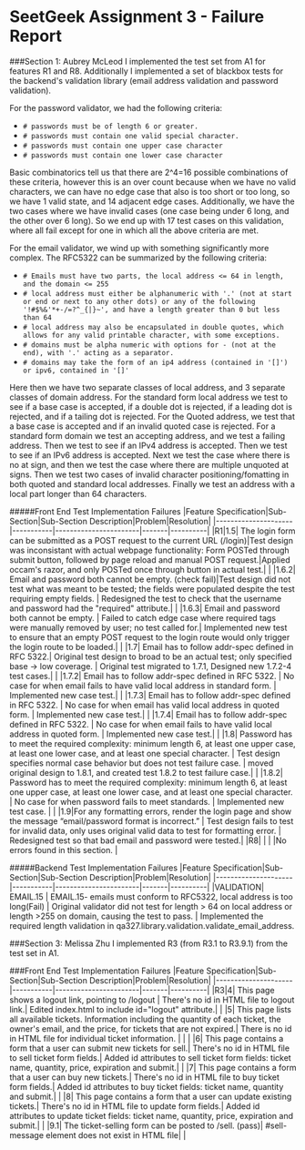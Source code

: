 # SeetGeek Assignment 3 - Failure Report

###Section 1: Aubrey McLeod
I implemented the test set from A1 for features R1 and R8. Additionally I implemented a set of blackbox tests for the backend's validation library (email address validation and password validation).

For the password validator, we had the following criteria: 
- `# passwords must be of length 6 or greater.`
- `# passwords must contain one valid special character.`
- `# passwords must contain one upper case character`
- `# passwords must contain one lower case character`

Basic combinatorics tell us that there are 2^4=16 possible combinations of these criteria, however this is an over count because 
when we have no valid characters, we can have no edge case that also is too short or too long, so we have 1 valid state, and 14 adjacent edge cases.
Additionally, we have the two cases where we have invalid cases (one case being under 6 long, and the other over 6 long). 
So we end up with 17 test cases on this validation, where all fail except for one in which all the above criteria are met.


For the email validator, we wind up with something significantly more complex. The RFC5322 can be summarized by the following criteria:
- `# Emails must have two parts, the local address <= 64 in length, and the domain <= 255`
- `# local address must either be alphanumeric with '.' (not at start or end or next to any other dots) or any of the following '!#$%&'*+-/=?^_{|}~', and have a length greater than 0 but less than 64`
- `# local address may also be encapsulated in double quotes, which allows for any valid printable character, with some exceptions.`
- `# domains must be alpha numeric with options for - (not at the end), with '.' acting as a separator.`
- `# domains may take the form of an ip4 address (contained in '[]') or ipv6, contained in '[]'`

Here then we have two separate classes of local address, and 3 separate classes of domain address.
For the standard form local address we test to see if a base case is accepted, if a double dot is rejected, if a leading dot is rejected, and if a tailing dot is rejected.
For the Quoted address, we test that a base case is accepted and if an invalid quoted case is rejected.
For a standard form domain we test an accepting address, and we test a failing address.
Then we test to see if an IPv4 address is accepted.
Then we test to see if an IPv6 address is accepted.
Next we test the case where there is no at sign, and then we test the case where there are multiple unquoted at signs.
Then we test two cases of invalid character positioning/fomatting in both quoted and standard local addresses.
Finally we test an address with a local part longer than 64 characters.

#####Front End Test Implementation Failures
|Feature Specification|Sub-Section|Sub-Section Description|Problem|Resolution|
|---------------------|-----------|-----------------------|-------|----------|
|R1|1.5| The login form can be submitted as a POST request to the current URL (/login)|Test design was inconsistant with actual webpage functionality: Form POSTed through submit button, followed by page reload and manual POST request.|Applied occam's razor, and only POSTed once through button in actual test.|
| |1.6.2| Email and password both cannot be empty. (check fail)|Test design did not test what was meant to be tested; the fields were populated despite the test requiring empty fields. | Redesigned the test to check that the username and password had the "required" attribute.|
| |1.6.3| Email and password both cannot be empty. | Failed to catch edge case where required tags were manually removed by user; no test called for.| Implemented new test to ensure that an empty POST request to the login route would only trigger the login route to be loaded.|
| |1.7| Email has to follow addr-spec defined in RFC 5322.| Original test design to broad to be an actual test; only specified base -> low coverage. | Original test migrated to 1.7.1, Designed new 1.7.2-4 test cases.|
| |1.7.2| Email has to follow addr-spec defined in RFC 5322. | No case for when email fails to have valid local address in standard form. | Implemented new case test.|
| |1.7.3| Email has to follow addr-spec defined in RFC 5322. | No case for when email has valid local address in quoted form. | Implemented new case test.|
| |1.7.4| Email has to follow addr-spec defined in RFC 5322. | No case for when email fails to have valid local address in quoted form. | Implemented new case test.|
| |1.8| Password has to meet the required complexity: minimum length 6, at least one upper case, at least one lower case, and at least one special character. | Test design specifies normal case behavior but does not test failure case. | moved original design to 1.8.1, and created test 1.8.2 to test failure case.| 
| |1.8.2| Password has to meet the required complexity: minimum length 6, at least one upper case, at least one lower case, and at least one special character. | No case for when password fails to meet standards. | Implemented new test case. |
| |1.9|For any formatting errors, render the login page and show the message “email/password format is incorrect.” | Test design fails to test for invalid data, only uses original valid data to test for formatting error. | Redesigned test so that bad email and password were tested.|
|R8| | | |No errors found in this section. |

#####Backend Test Implementation Failures
|Feature Specification|Sub-Section|Sub-Section Description|Problem|Resolution|
|---------------------|-----------|-----------------------|-------|----------|
|VALIDATION| EMAIL.15 | EMAIL.15- emails must conform to RFC5322, local address is too long(Fail) | Original validator did not test for length > 64 on local address or length >255 on domain, causing the test to pass. | Implemented the required length validation in qa327.library.validation.validate_email_address.

###Section 3: Melissa Zhu
I implemented R3 (from R3.1 to R3.9.1) from the test set in A1.

###Front End Test Implementation Failures
|Feature Specification|Sub-Section|Sub-Section Description|Problem|Resolution|
|---------------------|-----------|-----------------------|-------|----------|
|R3|4| This page shows a logout link, pointing to /logout | There's no id in HTML file to logout link.| Edited index.html to include id="logout" attribute.| 
| |5| This page lists all available tickets. Information including the quantity of each ticket, the owner's email, and the price, for tickets that are not expired.| There is no id in HTML file for individual ticket information. | |
| |6| This page contains a form that a user can submit new tickets for sell.| There's no id in HTML file to sell ticket form fields.| Added id attributes to sell ticket form fields: ticket name, quantity, price, expiration and submit.|
| |7| This page contains a form that a user can buy new tickets.| There's no id in HTML file to buy ticket form fields.| Added id attributes to buy ticket fields: ticket name, quantity and submit.|
| |8| This page contains a form that a user can update existing tickets.| There's no id in HTML file to update form fields.| Added id attributes to update ticket fields: ticket name, quantity, price, expiration and submit.|
| |9.1| The ticket-selling form can be posted to /sell. (pass)| #sell-message element does not exist in HTML file| |
